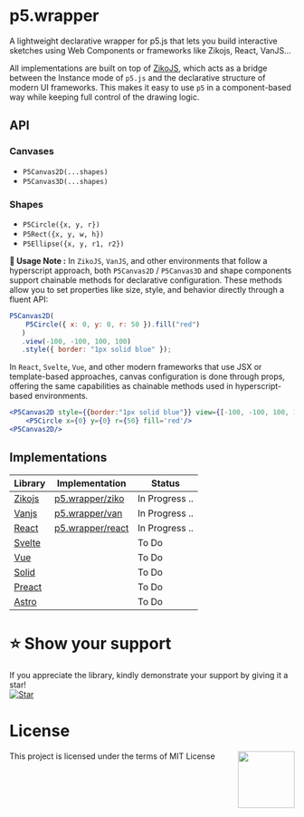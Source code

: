 # p5.wrapper
A lightweight declarative wrapper for p5.js that lets you build interactive sketches using Web Components or frameworks like Zikojs, React, VanJS...

All implementations are built on top of [ZikoJS](https://github.com/zaknafein99/zikojs), which acts as a bridge between the Instance mode of `p5.js` and the declarative structure of modern UI frameworks. 
This makes it easy to use `p5` in a component-based way while keeping full control of the drawing logic.


## API 
### Canvases
 - `P5Canvas2D(...shapes)`
 - `P5Canvas3D(...shapes)`
### Shapes 
 - `P5Circle({x, y, r})`
 - `P5Rect({x, y, w, h})`
 - `P5Ellipse({x, y, r1, r2})`

**🧩 Usage Note :**
In `ZikoJS`, `VanJS`, and other environments that follow a hyperscript approach, both `P5Canvas2D` / `P5Canvas3D` and shape components support chainable methods for declarative configuration.
These methods allow you to set properties like size, style, and behavior directly through a fluent API:

```js
P5Canvas2D(
    P5Circle({ x: 0, y: 0, r: 50 }).fill("red")
   )
   .view(-100, -100, 100, 100)
   .style({ border: "1px solid blue" });
```
In `React`, `Svelte`, `Vue`, and other modern frameworks that use JSX or template-based approaches, canvas configuration is done through props, offering the same capabilities as chainable methods used in hyperscript-based environments.

```jsx
<P5Canvas2D style={{border:"1px solid blue"}} view={[-100, -100, 100, 100]}>
    <P5Circle x={0} y={0} r={50} fill='red'/>
<P5Canvas2D/>
```

## Implementations 
|Library|Implementation|Status|
|-|-|-|
|[Zikojs]()|[p5.wrapper/ziko](wrappers/ziko/readme.md)| In Progress ..
|[Vanjs]()|[p5.wrapper/van](wrappers/van/readme.md)| In Progress ..
|[React]()|[p5.wrapper/react](wrappers/react/readme.md)| In Progress ..
|[Svelte]()|| To Do 
|[Vue]()|| To Do
|[Solid]()|| To Do 
|[Preact]()|| To Do 
|[Astro]()|| To Do 

# ⭐️ Show your support 

If you appreciate the library, kindly demonstrate your support by giving it a star!<br>
[![Star](https://img.shields.io/github/stars/zakarialaoui10/p5.wrapper?style=social)](https://github.com/zakarialaoui10/p5.wrapper)
<!--## Financial support-->
# License 
This project is licensed under the terms of MIT License 
<img src="https://img.shields.io/github/license/zakarialaoui10/p5.wrapper?color=rgb%2820%2C21%2C169%29" width="100" align="right">